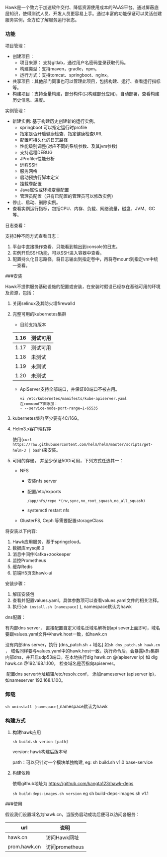 Hawk是一个致力于加速软件交付、降低资源使用成本的PAAS平台。通过屏蔽底层知识，使得测试人员、开发人员更容易上手。通过丰富的功能保证可以灵活创建服务实例，全方位了解服务运行状态。

### 功能

项目管理：

- 创建项目：
  - 项目来源： 支持gitlab，通过用户名密码登录获取代码。
  - 构建类型：支持maven，gradle，npm。
  - 运行方式：支持tomcat、springboot、nginx。
- 共享项目：其他部门同事也可以管理此项目，包括构建、运行、查看运行指标等。
- 构建项目：支持全量构建，部分构件(只构建部分应用)，自动部署，查看构建历史信息、进度。

实例管理：

- 新建实例: 基于构建历史创建新的运行实例。
  - springboot 可以指定运行时profile
  - 指定是否开启健康检查、指定健康检查URL
  - 配置可持久化的日志路径
  - 性能级别调整(对应不同的系统参数、及其jvm参数)
  - 支持远程DEBUG
  - JProfiler性能分析
  - 远程SSH
  - 服务网格
  - 启动预执行脚本定义
  - 挂载卷配置
  - Java属性或环境变量配置
  - 管理员配置（只有已配置的管理员可以修改实例）
- 停止、启动、删除实例。
- 查看实例运行指标，包括CPU、内存、负载、网络流量，磁盘、JVM、GC等。

日志查看：

支持3种不同方式查看日志：

1. 平台中直接操作查看，只能看到输出到console的日志。
2. 实例开启SSH功能，可以SSH进入容器中查看。
3. 配置持久化日志路径，将日志输出到指定卷中，再将卷mount到指定vm中统一查看。

###安装

Hawk不提供服务基础设施的配置或安装，在安装时假设已经存在基础可用的环境及资源，包括：

1. 关闭selinux及其防火墙firewalld

2. 完整可用的kubernetes集群

   - 目前支持版本

   | 1.16 | 测试可用 |
   | ---- | -------- |
   | 1.17 | 测试可用 |
   | 1.18 | 未测试   |
   | 1.19 | 未测试   |
   | 1.20 | 未测试   |

   - ApiServer支持全部端口，并保证80端口不被占用。

     ```shell
     vi /etc/kubernetes/manifests/kube-apiserver.yaml
     在command下面添加：
     - --service-node-port-range=1-65535
     ```

3. kubernetes集群至少要有4C/16G。

4. Helm3.x客户端程序

   使用(`curl https://raw.githubusercontent.com/helm/helm/master/scripts/get-helm-3 | bash`)来安装。

5. 可用的存储， 并至少保证50Gi可用，下列方式任选其一：

   - NFS

     - 安装nfs server

     - 配置/etc/exports

       ```shell
       /app/nfs/repo *(rw,sync,no_root_squash,no_all_squash)
       ```

     - systemctl restart  nfs

   - GlusterFS, Ceph 等需要配置storageClass

将安装以下内容:

1. Hawk应用服务，基于springcloud。
2. 数据库mysql8.0
3. 消息中间件Kafka+zookeeper
4. 监控Prometheus
5. 缓存Redis
6. 前端H5页面hawk-ui

安装步骤：

1. 解压安装包
2. 查看并配置values.yaml。具体参数项可以查看values.yaml文件的相关注释。
3. 执行(`sh install.sh [namespace]` ), namespace默认为hawk

dns配置：

有内部dns server， 直接配置自定义域名泛域名解析到api sever上面即可，域名要跟values.yaml文件中hawk.host一致，如hawk.cn

没有内部dns server，执行 [dns_patch.sh + 域名] 如`sh dns_patch.sh hawk.cn` ， 域名同样要与values.yaml中的hawk.host一致，执行命令后，会暴露k8s集群内部dns，并开启udp53端口。在本地执行dig hawk.cn @(apiserver ip) 如 dig hawk.cn @192.168.1.100， 检查域名是否指向apiserver。

​	配置dns server地址编辑/etc/resolv.conf， 添加nameserver (apiserver ip)， 如nameserver 192.168.1.100。

### 卸载

`sh uninstall [namespace]`,namespace默认为hawk

### 构建方式

1. 构建hawk应用

   `sh build.sh verion [path]`

   version: hawk构建后版本号

   path：可以只针对一个模块单独构建, eg: sh build.sh v1.0 base-service

2. 构建依赖

   依赖github地址为 https://github.com/kangta123/hawk-deps

   `sh build-deps-images.sh version` eg sh build-deps-images.sh v1.1

###使用

假设我们设置域名为hawk.cn，当服务启动成功后便可以访问各服务：

| url          | 说明           |
| ------------ | -------------- |
| hawk.cn      | 访问Hawk网址   |
| prom.hawk.cn | 访问prometheus |

